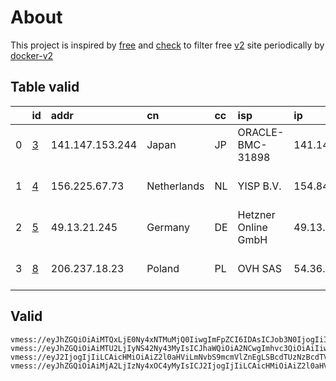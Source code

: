 
# About

This project is inspired by [free](https://github.com/freefq/free) and [check](https://github.com/yeahwu/check) to filter free [v2](https://github.com/v2fly/v2ray-core) site periodically by [docker-v2](https://hub.docker.com/r/v2ray/official)

    

## Table valid
|    | id                 | addr            | cn          | cc   | isp                 | ip              | chatgpt          |
|---:|:-------------------|:----------------|:------------|:-----|:--------------------|:----------------|:-----------------|
|  0 | [3](config/3.json) | 141.147.153.244 | Japan       | JP   | ORACLE-BMC-31898    | 141.147.153.244 | Yes (Region: JP) |
|  1 | [4](config/4.json) | 156.225.67.73   | Netherlands | NL   | YISP B.V.           | 154.84.1.19     | Yes (Region: NL) |
|  2 | [5](config/5.json) | 49.13.21.245    | Germany     | DE   | Hetzner Online GmbH | 49.13.21.245    | Yes (Region: DE) |
|  3 | [8](config/8.json) | 206.237.18.23   | Poland      | PL   | OVH SAS             | 54.36.174.181   | Yes (Region: FR) |

## Valid
```
vmess://eyJhZGQiOiAiMTQxLjE0Ny4xNTMuMjQ0IiwgImFpZCI6IDAsICJob3N0IjogIiIsICJpZCI6ICJkNDdkNzEzNS0wOTU0LTQ2YWItYTE5MC0xN2I2Yzg2MzBhODUiLCAibmV0IjogInRjcCIsICJwYXRoIjogIiIsICJwb3J0IjogNDE1NDUsICJwcyI6ICJnaXRodWIuY29tL2ZyZWVmcSAtIFx1NzQ1ZVx1NTE3OE9yYWNsZSBDb3Jwb3JhdGlvbiAzIiwgInRscyI6ICIiLCAidHlwZSI6ICJhdXRvIiwgInNlY3VyaXR5IjogImF1dG8iLCAic2tpcC1jZXJ0LXZlcmlmeSI6IHRydWUsICJzbmkiOiAiIn0=
vmess://eyJhZGQiOiAiMTU2LjIyNS42Ny43MyIsICJhaWQiOiA2NCwgImhvc3QiOiAiIiwgImlkIjogIjIxMTU1ZWZkLThlMjktNDNkMi05NWJjLWZlMzE5MGVjYjFjNiIsICJuZXQiOiAidGNwIiwgInBhdGgiOiAiIiwgInBvcnQiOiA0ODkwOSwgInBzIjogImdpdGh1Yi5jb20vZnJlZWZxIC0gXHU1MzU3XHU5NzVlICA0IiwgInRscyI6ICIiLCAidHlwZSI6ICJhdXRvIiwgInNlY3VyaXR5IjogImF1dG8iLCAic2tpcC1jZXJ0LXZlcmlmeSI6IHRydWUsICJzbmkiOiAiIn0=
vmess://eyJ2IjogIjIiLCAicHMiOiAiZ2l0aHViLmNvbS9mcmVlZnEgLSBcdTUzNzBcdTVlYTYgIDUiLCAiYWRkIjogIjQ5LjEzLjIxLjI0NSIsICJwb3J0IjogIjQyMzQ4IiwgInR5cGUiOiAibm9uZSIsICJpZCI6ICI3MTU5OWE2NC00YmUxLTRiODAtODhiYi1lYzJjOGU1N2RjZDYiLCAiYWlkIjogIjAiLCAibmV0IjogIndzIiwgInBhdGgiOiAiLyIsICJob3N0IjogIiIsICJ0bHMiOiAiIn0=
vmess://eyJhZGQiOiAiMjA2LjIzNy4xOC4yMyIsICJ2IjogIjIiLCAicHMiOiAiZ2l0aHViLmNvbS9mcmVlZnEgLSBcdTdmOGVcdTU2ZmRDb2dlbnQgOCIsICJwb3J0IjogOTk1LCAiaWQiOiAiY2U3NTdmMGItMWVjYi00NjU3LWI1MmUtMjdkNDE4M2YyM2MwIiwgImFpZCI6ICIwIiwgIm5ldCI6ICJ0Y3AiLCAidHlwZSI6ICIiLCAiaG9zdCI6ICJ3d3cuc3BlZWR0ZXN0Lm5ldCIsICJwYXRoIjogIi8iLCAidGxzIjogInRscyJ9
```

